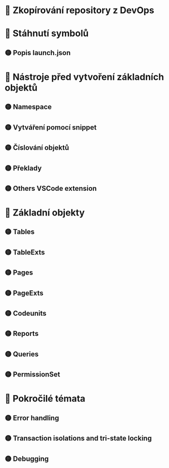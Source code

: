# 🔴 Zkopírování repository z DevOps
# 🔴 Stáhnutí symbolů 
## 🟡 Popis launch.json
# 🔴 Nástroje před vytvoření základních objektů 
## 🟡 Namespace
## 🟡 Vytváření pomocí snippet
## 🟡 Číslování objektů
## 🟡 Překlady
## 🟡 Others VSCode extension
# 🔴 Základní objekty 
## 🟡 Tables
## 🟡 TableExts
## 🟡 Pages
## 🟡 PageExts
## 🟡 Codeunits
## 🟡 Reports
## 🟡 Queries
## 🟡 PermissionSet
# 🔴 Pokročilé témata
## 🟡 Error handling
## 🟡 Transaction isolations and tri-state locking
## 🟡 Debugging


